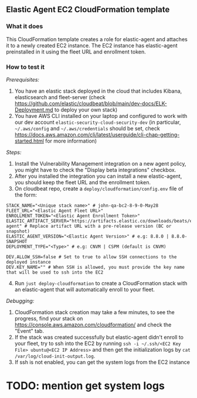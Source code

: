 ## Elastic Agent EC2 CloudFormation template

### What it does
This CloudFormation template creates a role for elastic-agent and attaches it to a newly created EC2 instance.
The EC2 instance has elastic-agent preinstalled in it using the fleet URL and enrollment token.

### How to test it
*Prerequisites:*
1. You have an elastic stack deployed in the cloud that includes Kibana, elasticsearch and fleet-server (check https://github.com/elastic/cloudbeat/blob/main/dev-docs/ELK-Deployment.md to deploy your own stack)
2. You have AWS CLI installed on your laptop and configured to work with our dev account `elastic-security-cloud-security-dev` (in particular, `~/.aws/config` and `~/.aws/credentials` should be set, check https://docs.aws.amazon.com/cli/latest/userguide/cli-chap-getting-started.html for more information)

*Steps:*
1. Install the Vulnerability Management integration on a new agent policy, you might have to check the "Display beta integrations" checkbox.
2. After you installed the integration you can install a new elastic-agent, you should keep the fleet URL and the enrollment token.
3. On cloudbeat repo, create a `deploy/cloudformation/config.env` file of the form:
```
STACK_NAME="<Unique stack name>" # john-qa-bc2-8-9-0-May28
FLEET_URL="<Elastic Agent Fleet URL>"
ENROLLMENT_TOKEN="<Elastic Agent Enrollment Token>"
ELASTIC_ARTIFACT_SERVER="https://artifacts.elastic.co/downloads/beats/elastic-agent" # Replace artifact URL with a pre-release version (BC or snapshot)
ELASTIC_AGENT_VERSION="<Elastic Agent Version>" # e.g: 8.8.0 | 8.8.0-SNAPSHOT
DEPLOYMENT_TYPE="<Type>" # e.g: CNVM | CSPM (default is CNVM)

DEV.ALLOW_SSH=false # Set to true to allow SSH connections to the deployed instance
DEV.KEY_NAME="" # When SSH is allowed, you must provide the key name that will be used to ssh into the EC2
```
4. Run `just deploy-cloudformation` to create a CloudFormation stack with an elastic-agent that will automatically enroll to your fleet.

*Debugging:*
1. CloudFormation stack creation may take a few minutes, to see the progress, find your stack on https://console.aws.amazon.com/cloudformation/ and check the "Event" tab.
2. If the stack was created successfully but elastic-agent didn't enroll to your fleet, try to ssh into the EC2 by running `ssh -i ~/.ssh/<EC2 Key File> ubuntu@<EC2 IP Address>` and then get the initialization logs by `cat /var/log/cloud-init-output.log`.
3. If ssh is not enabled, you can get the system logs from the EC2 instance
# TODO: mention get system logs
